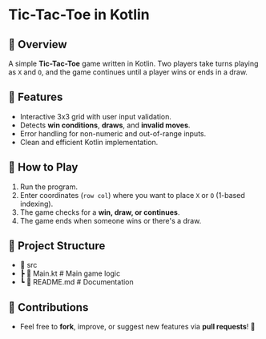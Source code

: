 # Tic-Tac-Toe in Kotlin

## 📌 Overview
A simple **Tic-Tac-Toe** game written in Kotlin. Two players take turns playing as `X` and `O`, and the game continues until a player wins or ends in a draw.

## 🎯 Features
- Interactive 3x3 grid with user input validation.
- Detects **win conditions**, **draws**, and **invalid moves**.
- Error handling for non-numeric and out-of-range inputs.
- Clean and efficient Kotlin implementation.

## 🚀 How to Play
1. Run the program.
2. Enter coordinates (`row col`) where you want to place `X` or `O` (1-based indexing).
3. The game checks for a **win, draw, or continues**.
4. The game ends when someone wins or there's a draw.


## 📂 Project Structure  
- 📁 src
- ┣ 📄 Main.kt # Main game logic
- ┗ 📄 README.md # Documentation

## 🎉 Contributions
- Feel free to **fork**, improve, or suggest new features via **pull requests**! 🚀  
